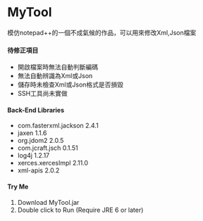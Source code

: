 MyTool
==========================

模仿notepad++的一個不成氣候的作品，可以用來修改Xml,Json檔案

#### 待修正項目
* 開啟檔案時無法自動判斷編碼
* 無法自動辨識為Xml或Json
* 儲存時未檢查Xml或Json格式是否損毀
* SSH工具尚未實做

#### Back-End Libraries
* com.fasterxml.jackson 2.4.1
* jaxen 1.1.6
* org.jdom2 2.0.5
* com.jcraft.jsch 0.1.51
* log4j 1.2.17
* xerces.xercesImpl 2.11.0
* xml-apis 2.0.2

#### Try Me
1. Download MyTool.jar
2. Double click to Run (Require JRE 6 or later)